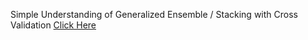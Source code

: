Simple Understanding of Generalized Ensemble / Stacking with Cross Validation [Click Here]( https://parijatkumar2003.github.io/parijatkumar.github.io/Generalized%20Ensemble-Stacking%20with%20Cross%20Validation.htm)
